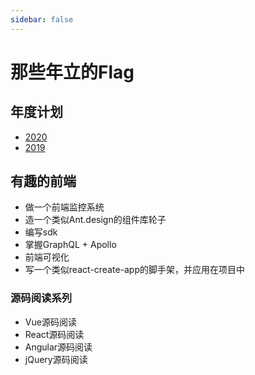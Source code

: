 ```yaml
---
sidebar: false
---
```


# 那些年立的Flag

## 年度计划

- [2020](/flag/2020)
- [2019](/flag/2019)

## 有趣的前端

- 做一个前端监控系统
- 造一个类似Ant.design的组件库轮子
- 编写sdk
- 掌握GraphQL + Apollo
- 前端可视化
- 写一个类似react-create-app的脚手架，并应用在项目中

### 源码阅读系列

- Vue源码阅读
- React源码阅读
- Angular源码阅读
- jQuery源码阅读